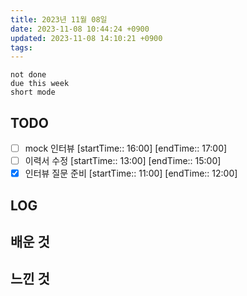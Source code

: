 ```yaml
---
title: 2023년 11월 08일
date: 2023-11-08 10:44:24 +0900
updated: 2023-11-08 14:10:21 +0900
tags: 
---
```


```tasks
not done 
due this week
short mode
```

## TODO
- [ ] mock 인터뷰 [startTime:: 16:00]  [endTime:: 17:00]
-  [ ] 이력서 수정 [startTime:: 13:00]  [endTime:: 15:00]
- [x] 인터뷰 질문 준비 [startTime:: 11:00]  [endTime:: 12:00]

## LOG

## 배운 것

## 느낀 것